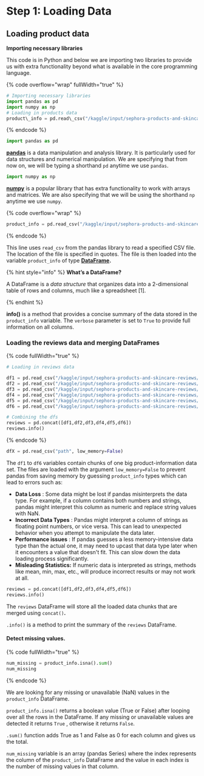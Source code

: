 # Step 1: Loading Data

## Loading product data

**Importing necessary libraries**

This code is in Python and below we are importing two libraries to provide us with extra functionality beyond what is available in the core programming language.

{% code overflow="wrap" fullWidth="true" %}
```python
# Importing necessary libraries
import pandas as pd
import numpy as np
# Loading in products data
product\_info = pd.read\_csv("/kaggle/input/sephora-products-and-skincare-reviews/product\_info.csv")product\_info.info(verbose=True)
```
{% endcode %}

```python
import pandas as pd
```

[**pandas**](https://pandas.pydata.org/docs/index.html) is a data manipulation and analysis library. It is particularly used for data structures and numerical manipulation. We are specifying that from now on, we will be typing a shorthand `pd` anytime we use `pandas`.

```python
import numpy as np
```

[**numpy**](https://numpy.org/) is a popular library that has extra functionality to work with arrays and matrices. We are also specifying that we will be using the shorthand `np` anytime we use `numpy`.

{% code overflow="wrap" %}
```python
product_info = pd.read_csv("/kaggle/input/sephora-products-and-skincare-reviews/product_info.csv")
```
{% endcode %}

This line uses `read_csv` from the pandas library to read a specified CSV file. The location of the file is specified in quotes. The file is then loaded into the variable `product_info` of type [**DataFrame**](https://www.w3schools.com/python/pandas/pandas_dataframes.asp)**.**

{% hint style="info" %}
**What’s a DataFrame?**

&#x20;

A DataFrame is a _data structure_ that organizes data into a 2-dimensional table of rows and columns, much like a spreadsheet \[1].


{% endhint %}

**info()** is a method that provides a concise summary of the data stored in the `product_info` variable. The `verbose` parameter is set to `True` to provide full information on all columns.

### Loading the reviews data and merging DataFrames

{% code fullWidth="true" %}
```python
# Loading in reviews data

df1 = pd.read_csv("/kaggle/input/sephora-products-and-skincare-reviews/reviews_0_250.csv", low_memory=False)
df2 = pd.read_csv("/kaggle/input/sephora-products-and-skincare-reviews/reviews_250_500.csv", low_memory=False)
df3 = pd.read_csv("/kaggle/input/sephora-products-and-skincare-reviews/reviews_500_750.csv", low_memory=False)
df4 = pd.read_csv("/kaggle/input/sephora-products-and-skincare-reviews/reviews_750_1000.csv", low_memory=False)
df5 = pd.read_csv("/kaggle/input/sephora-products-and-skincare-reviews/reviews_1000_1500.csv", low_memory=False)
df6 = pd.read_csv("/kaggle/input/sephora-products-and-skincare-reviews/reviews_1500_end.csv", low_memory=False)

# Combining the dfs
reviews = pd.concat([df1,df2,df3,df4,df5,df6])
reviews.info()

```
{% endcode %}

```python
dfX = pd.read_csv("path", low_memory=False)
```

The `df1` to `df6`  variables contain chunks of one big product-information data set. The files are loaded with the argument `low_memory=False` to prevent pandas from saving memory by guessing `product_info` types which can lead to errors such as:

* **Data Loss** : Some data might be lost if pandas misinterprets the data type. For example, if a column contains both numbers and strings, pandas might interpret this column as numeric and replace string values with NaN.
* **Incorrect Data Types** : Pandas might interpret a column of strings as floating point numbers, or vice versa. This can lead to unexpected behavior when you attempt to manipulate the data later.
* **Performance issues** : If pandas guesses a less memory-intensive data type than the actual one, it may need to upcast that data type later when it encounters a value that doesn't fit. This can slow down the data loading process significantly.
* **Misleading Statistics:** If numeric data is interpreted as strings, methods like mean, min, max, etc., will produce incorrect results or may not work at all.

```python
reviews = pd.concat([df1,df2,df3,df4,df5,df6])
reviews.info()
```

The `reviews` DataFrame will store all the loaded data chunks that are merged using `concat()`**.**

`.info()` is a method to print the summary of the `reviews` DataFrame.

#### Detect missing values.

{% code fullWidth="true" %}
```python
num_missing = product_info.isna().sum()
num_missing
```
{% endcode %}

We are looking for any missing or unavailable (NaN) values in the `product_info` DataFrame.

`product_info.isna()` returns a boolean value (True or False) after looping over all the rows in the DataFrame. If any missing or unavailable values are detected it returns `True` , otherwise it returns `False`.

`.sum()` function adds True as 1 and False as 0 for each column and gives us the total.

`num_missing` variable is an array (pandas Series) where the index represents the column of the `product_info` DataFrame and the value in each index is the number of missing values in that column.

